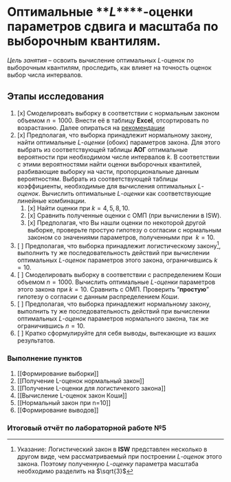 # **Оптимальные** **_L_****-оценки параметров сдвига и масштаба по выборочным квантилям.

_Цель занятия_ – освоить вычисление оптимальных _L_-оценок по выборочным квантилям, проследить, как влияет на точность оценок выбор числа интервалов.

## Этапы исследования
1. [x] Смоделировать выборку в соответствии с нормальным законом объемом $n=1000$. Внести её в таблицу **Excel**, отсортировать по возрастанию. Далее опираться на [рекомендации](http://www.ami.nstu.ru/~headrd/seminar/L_EST_HTML/l_est_1.htm) 
2. [x] Предполагая, что выборка принадлежит нормальному закону, найти оптимальные $L$-_оценки_ (обоих) параметров закона. Для этого выбрать из соответствующей таблицы __АОГ__ оптимальные вероятности при необходимом числе интервалов $k$. В соответствии с этими вероятностями найти оценки выборочных квантилей, разбивающие выборку на части, пропорциональные данным вероятностям. Выбрать из соответствующей таблицы коэффициенты, необходимые для вычисления оптимальных $L$-_оценок_. Вычислить оптимальные $L$-_оценки_ как соответствующие линейные комбинации.
	1. [x] Найти оценки при $k=4, 5, 8, 10$.
	2. [x] Сравнить полученные оценки с ОМП (при вычислении в ISW).
	3. [x] Предполагая, что Вы нашли оценки по некоторой другой выборке, проверьте простую гипотезу о согласии с нормальным законом со значениями параметров, полученными при  $k=10$.
3. [ ] Предполагая, что выборка принадлежит логистическому закону[^1], выполнить ту же последовательность действий при вычислении оптимальных $L$-_оценок_ параметров этого закона, ограничившись $k=10$.
4. [ ] Смоделировать выборку в соответствии с распределением Коши объемом $n=1000$. Вычислить оптимальные $L$-_оценки_ параметров этого закона при $k=10$. Сравнить с ОМП. Проверить “__простую__” гипотезу о согласии с данным распределением _Коши_.
5. [ ] Предполагая, что выборка принадлежит нормальному закону, выполнить ту же последовательность действий при вычислении оптимальных $L$-_оценок_ параметров нормального закона, так же ограничившись $n=10$.
6. [ ] Кратко сформулируйте для себя выводы, вытекающие из ваших результатов.

[^1]: Указание: Логистический закон в __ISW__ представлен несколько в другом виде, чем рассматриваемый при построении $L$-_оценок_ этого закона. Поэтому полученную $L$-_оценку_ параметра масштаба необходимо разделить на $\sqrt{3}$

### Выполнение пунктов
1. [[Формирование выборки]]
2. [[Получение L-оценок нормальный закон]]
3. [[Получение L-оценки для логистичекого закона]]
4. [[Вычисление L-оценок закон Коши]]
5. [[Нормальный закон при n=10]]
6. [[Формирование выводов]]

### Итоговый отчёт по лабораторной работе №5
